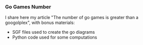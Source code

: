 ### Go Games Number

I share here my article "The number of go games is greater than a googolplex", 
with bonus materials:
 - SGF files used to create the go diagrams
 - Python code used for some computations

